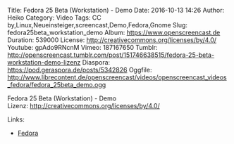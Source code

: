 Title: Fedora 25 Beta (Workstation) - Demo
Date: 2016-10-13 14:26
Author: Heiko
Category: Video
Tags: CC by,Linux,Neueinsteiger,screencast,Demo,Fedora,Gnome
Slug: fedora25beta_workstation_demo
Album: https://www.openscreencast.de
Duration: 539000
License: http://creativecommons.org/licenses/by/4.0/
Youtube: gpAdo9RNcnM
Vimeo: 187167650
Tumblr: http://openscreencast.tumblr.com/post/151746638515/fedora-25-beta-workstation-demo-lizenz
Diaspora: https://pod.geraspora.de/posts/5342826
Oggfile: http://www.librecontent.de/openscreencast/videos/openscreencast_videos_fedora/fedora_25beta_demo.ogg

Fedora 25 Beta (Workstation) - Demo  
Lizenz: <http://creativecommons.org/licenses/by/4.0/>  
  

Links:

  * [Fedora](https://getfedora.org/en/)

